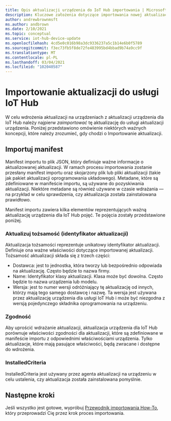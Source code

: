 ```yaml
---
title: Opis aktualizacji urządzenia do IoT Hub importowania | Microsoft Docs
description: Kluczowe założenia dotyczące importowania nowej aktualizacji do aktualizacji urządzenia dla IoT Hub.
author: andrewbrownmsft
ms.author: andbrown
ms.date: 2/10/2021
ms.topic: conceptual
ms.service: iot-hub-device-update
ms.openlocfilehash: 4cd5e0c016b98a3dc9336237a5c1b14e6b0f5789
ms.sourcegitcommit: f3ec73fb5f8de72fe483995bd4bbad9b74a9cc9f
ms.translationtype: MT
ms.contentlocale: pl-PL
ms.lasthandoff: 03/04/2021
ms.locfileid: "102040587"
---
```

# <a name="importing-updates-into-device-update-for-iot-hub"></a>Importowanie aktualizacji do usługi IoT Hub
W celu wdrożenia aktualizacji na urządzeniach z aktualizacji urządzenia dla IoT Hub należy najpierw _zaimportować_ tę aktualizację do usługi aktualizacji urządzenia. Poniżej przedstawiono omówienie niektórych ważnych koncepcji, które należy zrozumieć, gdy chodzi o Importowanie aktualizacji.

## <a name="import-manifest"></a>Importuj manifest

Manifest importu to plik JSON, który definiuje ważne informacje o aktualizowanej aktualizacji. W ramach procesu importowania zostanie przesłany manifest importu oraz skojarzony plik lub pliki aktualizacji (takie jak pakiet aktualizacji oprogramowania układowego). Metadane, które są zdefiniowane w manifeście importu, są używane do pozyskiwania aktualizacji. Niektóre metadane są również używane w czasie wdrażania — na przykład w celu sprawdzenia, czy aktualizacja została zainstalowana prawidłowo.

Manifest importu zawiera kilka elementów reprezentujących ważną aktualizację urządzenia dla IoT Hub pojęć. Te pojęcia zostały przedstawione poniżej.

### <a name="update-identity-update-id"></a>Aktualizuj tożsamość (identyfikator aktualizacji)

Aktualizacja tożsamości reprezentuje unikatowy identyfikator aktualizacji. Definiuje ona ważne właściwości dotyczące importowanej aktualizacji. Tożsamość aktualizacji składa się z trzech części:
* Dostawca: jest to jednostka, która tworzy lub bezpośrednio odpowiada na aktualizację. Często będzie to nazwa firmy.
* Name: Identyfikator klasy aktualizacji. Klasa może być dowolna. Często będzie to nazwa urządzenia lub modelu.
* Wersja: jest to numer wersji odróżniający tę aktualizację od innych, którzy mają tego samego dostawcę i nazwę. Ta wersja jest używana przez aktualizację urządzenia dla usługi IoT Hub i może być niezgodna z wersją pojedynczego składnika oprogramowania na urządzeniu. 

### <a name="compatibility"></a>Zgodność

Aby uprościć wdrażanie aktualizacji, aktualizacja urządzenia dla IoT Hub porównuje właściwości zgodności dla aktualizacji, które są zdefiniowane w manifeście importu z odpowiednimi właściwościami urządzenia. Tylko aktualizacje, które mają pasujące właściwości, będą zwracane i dostępne do wdrożenia.

### <a name="installedcriteria"></a>InstalledCriteria

InstalledCriteria jest używany przez agenta aktualizacji na urządzeniu w celu ustalenia, czy aktualizacja została zainstalowana pomyślnie.


## <a name="next-steps"></a>Następne kroki

Jeśli wszystko jest gotowe, wypróbuj [Przewodnik importowania How-To](./import-update.md), który przeprowadzi Cię przez krok proces importowania.


